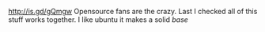http://is.gd/gQmgw Opensource fans are the crazy. Last I checked all of this stuff works together. I like ubuntu it makes a solid *base*